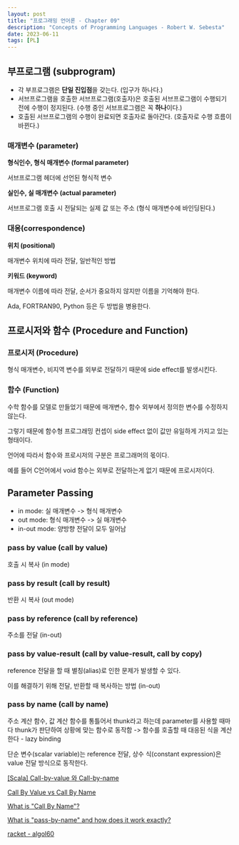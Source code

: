 ```yaml
---
layout: post
title: "프로그래밍 언어론 - Chapter 09"
description: "Concepts of Programming Languages - Robert W. Sebesta"
date: 2023-06-11
tags: [PL]
---
```


## 부프로그램 (subprogram)

* 각 부프로그램은 **단일 진입점**을 갖는다. (입구가 하나다.)
* 서브프로그램을 호출한 서브프로그램(호출자)은 호출된 서브프로그램이 수행되기 전에 수행이 정지된다. (수행 중인 서브프로그램은 꼭 **하나**이다.)
* 호출된 서브프로그램의 수행이 완료되면 호출자로 돌아간다. (호출자로 수행 흐름이 바뀐다.)

### 매개변수 (parameter)

**형식인수, 형식 매개변수 (formal parameter)**

서브프로그램 헤더에 선언된 형식적 변수

**실인수, 실 매개변수 (actual parameter)**

서브프로그램 호출 시 전달되는 실제 값 또는 주소 (형식 매개변수에 바인딩된다.)

### 대응(correspondence)

**위치 (positional)**

매개변수 위치에 따라 전달, 일반적인 방법

**키워드 (keyword)**

매개변수 이름에 따라 전달, 순서가 중요하지 않지만 이름을 기억해야 한다.

Ada, FORTRAN90, Python 등은 두 방법을 병용한다.

## 프로시저와 함수 (Procedure and Function)

### 프로시저 (Procedure)

형식 매개변수, 비지역 변수를 외부로 전달하기 때문에 side effect를 발생시킨다.

### 함수 (Function)

수학 함수를 모델로 만들었기 때문에 매개변수, 함수 외부에서 정의한 변수를 수정하지 않는다.

그렇기 때문에 함수형 프로그래밍 컨셉이 side effect 없이 값만 유일하게 가지고 있는 형태이다.

언어에 따라서 함수와 프로시저의 구분은 프로그래머의 몫이다.

예를 들어 C언어에서 void 함수는 외부로 전달하는게 없기 때문에 프로시저이다.

## Parameter Passing

* in mode: 실 매개변수 -> 형식 매개변수
* out mode: 형식 매개변수 -> 실 매개변수
* in-out mode: 양방향 전달이 모두 일어남

### pass by value (call by value)

호출 시 복사 (in mode)

### pass by result (call by result)

반환 시 복사 (out mode)

### pass by reference (call by reference)

주소를 전달 (in-out)

### pass by value-result (call by value-result, call by copy)

reference 전달을 할 때 별칭(alias)로 인한 문제가 발생할 수 있다.

이를 해결하기 위해 전달, 반환할 때 복사하는 방법 (in-out)

### pass by name (call by name)

주소 계산 함수, 값 계산 함수를 통틀어서 thunk라고 하는데 parameter를 사용할 때마다 thunk가 판단하여 상황에 맞는 함수로 동작함  -> 함수를 호출할 때 대응된 식을 계산한다 - lazy binding

단순 변수(scalar variable)는 reference 전달, 상수 식(constant expression)은 value 전달 방식으로 동작한다.

<a href="https://for-development.tistory.com/142">[Scala] Call-by-value 와 Call-by-name</a>

<a href="https://bambielli.com/til/2016-07-24-CBV-vs-CBN/">Call By Value vs Call By Name</a>

<a href="https://stackoverflow.com/questions/2962987/what-is-call-by-name">What is "Call By Name"?</a>

<a href="https://stackoverflow.com/questions/838079/what-is-pass-by-name-and-how-does-it-work-exactly">What is "pass-by-name" and how does it work exactly?</a>

<a href="https://github.com/racket/algol60">racket - algol60</a>
